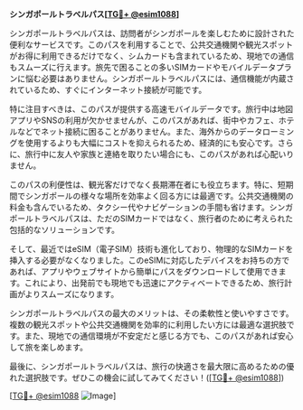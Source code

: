 **シンガポールトラベルパス[[TG💪+ @esim1088](https://t.me/s/esim1088)]**

シンガポールトラベルパスは、訪問者がシンガポールを楽しむために設計された便利なサービスです。このパスを利用することで、公共交通機関や観光スポットがお得に利用できるだけでなく、シムカードも含まれているため、現地での通信もスムーズに行えます。旅先で困ることの多いSIMカードやモバイルデータプランに悩む必要はありません。シンガポールトラベルパスには、通信機能が内蔵されているため、すぐにインターネット接続が可能です。

特に注目すべきは、このパスが提供する高速モバイルデータです。旅行中は地図アプリやSNSの利用が欠かせませんが、このパスがあれば、街中やカフェ、ホテルなどでネット接続に困ることがありません。また、海外からのデータローミングを使用するよりも大幅にコストを抑えられるため、経済的にも安心です。さらに、旅行中に友人や家族と連絡を取りたい場合にも、このパスがあれば心配いりません。

このパスの利便性は、観光客だけでなく長期滞在者にも役立ちます。特に、短期間でシンガポールの様々な場所を効率よく回る方には最適です。公共交通機関の料金も含んでいるため、タクシー代やナビゲーションの手間も省けます。シンガポールトラベルパスは、ただのSIMカードではなく、旅行者のために考えられた包括的なソリューションです。

そして、最近ではeSIM（電子SIM）技術も進化しており、物理的なSIMカードを挿入する必要がなくなりました。このeSIMに対応したデバイスをお持ちの方であれば、アプリやウェブサイトから簡単にパスをダウンロードして使用できます。これにより、出発前でも現地でも迅速にアクティベートできるため、旅行計画がよりスムーズになります。

シンガポールトラベルパスの最大のメリットは、その柔軟性と使いやすさです。複数の観光スポットや公共交通機関を効率的に利用したい方には最適な選択肢です。また、現地での通信環境が不安定だと感じる方でも、このパスがあれば安心して旅を楽しめます。

最後に、シンガポールトラベルパスは、旅行の快適さを最大限に高めるための優れた選択肢です。ぜひこの機会に試してみてください！([[TG💪+ @esim1088](https://t.me/s/esim1088)])

[[TG💪+ @esim1088](https://t.me/s/esim1088) ![Image](https://i.postimg.cc/Y0z9fWf4/image.png)]